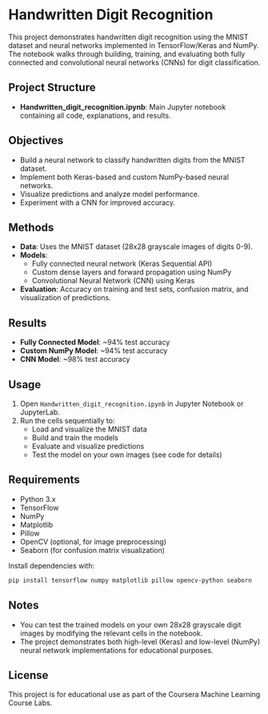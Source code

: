 # Handwritten Digit Recognition

This project demonstrates handwritten digit recognition using the MNIST dataset and neural networks implemented in TensorFlow/Keras and NumPy. The notebook walks through building, training, and evaluating both fully connected and convolutional neural networks (CNNs) for digit classification.

## Project Structure

- **Handwritten_digit_recognition.ipynb**: Main Jupyter notebook containing all code, explanations, and results.

## Objectives

- Build a neural network to classify handwritten digits from the MNIST dataset.
- Implement both Keras-based and custom NumPy-based neural networks.
- Visualize predictions and analyze model performance.
- Experiment with a CNN for improved accuracy.

## Methods

- **Data**: Uses the MNIST dataset (28x28 grayscale images of digits 0-9).
- **Models**:
  - Fully connected neural network (Keras Sequential API)
  - Custom dense layers and forward propagation using NumPy
  - Convolutional Neural Network (CNN) using Keras
- **Evaluation**: Accuracy on training and test sets, confusion matrix, and visualization of predictions.

## Results

- **Fully Connected Model**: ~94% test accuracy
- **Custom NumPy Model**: ~94% test accuracy
- **CNN Model**: ~98% test accuracy

## Usage

1. Open `Handwritten_digit_recognition.ipynb` in Jupyter Notebook or JupyterLab.
2. Run the cells sequentially to:
   - Load and visualize the MNIST data
   - Build and train the models
   - Evaluate and visualize predictions
   - Test the model on your own images (see code for details)

## Requirements

- Python 3.x
- TensorFlow
- NumPy
- Matplotlib
- Pillow
- OpenCV (optional, for image preprocessing)
- Seaborn (for confusion matrix visualization)

Install dependencies with:

```bash
pip install tensorflow numpy matplotlib pillow opencv-python seaborn
```

## Notes

- You can test the trained models on your own 28x28 grayscale digit images by modifying the relevant cells in the notebook.
- The project demonstrates both high-level (Keras) and low-level (NumPy) neural network implementations for educational purposes.

## License

This project is for educational use as part of the Coursera Machine Learning Course Labs.
